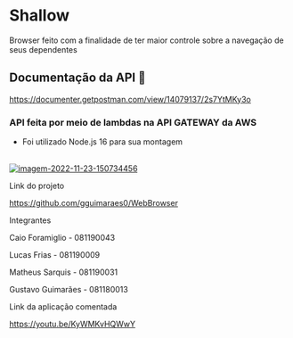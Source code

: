 # Shallow
Browser feito com a finalidade de ter maior controle sobre a navegação de seus dependentes


## Documentação da API 📜

https://documenter.getpostman.com/view/14079137/2s7YtMKy3o

### API feita por meio de lambdas na API GATEWAY da AWS

- Foi utilizado Node.js 16 para sua montagem
<br>
<a href="https://imgbb.com/"><img src="https://i.ibb.co/pwwYp6R/imagem-2022-11-23-150734456.png" alt="imagem-2022-11-23-150734456" border="0"></a>

Link do projeto

https://github.com/gguimaraes0/WebBrowser

Integrantes

Caio Foramiglio - 081190043

Lucas Frias - 081190009

Matheus Sarquis - 081190031

Gustavo Guimarães - 081180013

Link da aplicação comentada

https://youtu.be/KyWMKvHQWwY
